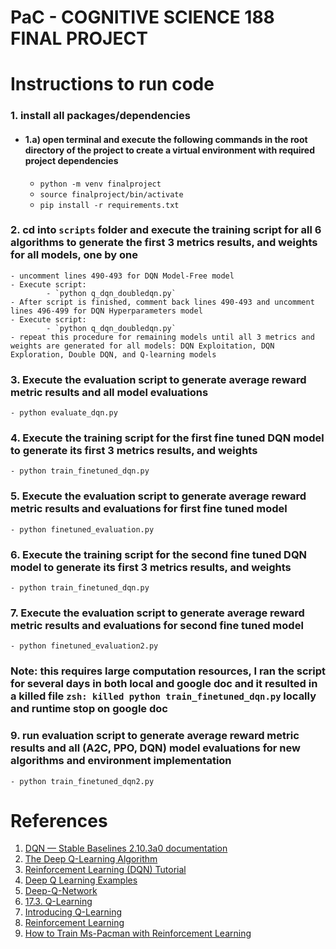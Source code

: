 # PaC - COGNITIVE SCIENCE 188 FINAL PROJECT

# Instructions to run code


### 1. install all packages/dependencies 

- #### 1.a) open terminal and execute the following commands in the root directory of the project to create a virtual environment with required project dependencies
	- `python -m venv finalproject`
	- `source finalproject/bin/activate`
	- `pip install -r requirements.txt`

### 2. cd into `scripts` folder and execute the training script for all 6 algorithms to generate the first 3 metrics results, and weights for all models, one by one
    - uncomment lines 490-493 for DQN Model-Free model
    - Execute script:
    		- `python q_dqn_doubledqn.py`
    - After script is finished, comment back lines 490-493 and uncomment lines 496-499 for DQN Hyperparameters model
    - Execute script:
    		- `python q_dqn_doubledqn.py`
    - repeat this procedure for remaining models until all 3 metrics and weights are generated for all models: DQN Exploitation, DQN Exploration, Double DQN, and Q-learning models

### 3. Execute the evaluation script to generate average reward metric results and all model evaluations 
    - python evaluate_dqn.py

### 4. Execute the training script for the first fine tuned DQN model to generate its first 3 metrics results, and weights
	- python train_finetuned_dqn.py

### 5. Execute the evaluation script to generate average reward metric results and evaluations for first fine tuned model
	- python finetuned_evaluation.py

### 6. Execute the training script for the second fine tuned DQN model to generate its first 3 metrics results, and weights
	- python train_finetuned_dqn.py

### 7. Execute the evaluation script to generate average reward metric results and evaluations for second fine tuned model
	- python finetuned_evaluation2.py

### Note: this requires large computation resources, I ran the script for several days in both local and google doc and it resulted in a killed file `zsh: killed python train_finetuned_dqn.py` locally and runtime stop on google doc

### 9. run evaluation script to generate average reward metric results and all (A2C, PPO, DQN) model evaluations for new algorithms and environment implementation
    - python train_finetuned_dqn2.py

# References

1. [DQN — Stable Baselines 2.10.3a0 documentation](https://stable-baselines.readthedocs.io/en/master/modules/dqn.html)
2. [The Deep Q-Learning Algorithm](https://huggingface.co/learn/deep-rl-course/en/unit3/deep-q-algorithm)
3. [Reinforcement Learning (DQN) Tutorial](https://pytorch.org/tutorials/intermediate/reinforcement_q_learning.html)
4. [Deep Q Learning Examples](https://github.com/rajibhossen/dqn-examples)
5. [Deep-Q-Network](https://github.com/topics/deep-q-network)
6. [17.3. Q-Learning](https://d2l.ai/chapter_reinforcement-learning/qlearning.html)
7. [Introducing Q-Learning](https://huggingface.co/learn/deep-rl-course/en/unit2/q-learning)
8. [Reinforcement Learning](https://ml-cheatsheet.readthedocs.io/en/latest/reinforcement_learning.html)
9. [How to Train Ms-Pacman with Reinforcement Learning](https://medium.com/analytics-vidhya/how-to-train-ms-pacman-with-reinforcement-learning-dea714a2365e)